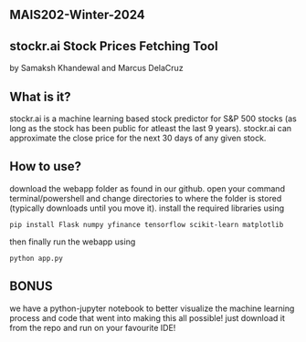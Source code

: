 ## MAIS202-Winter-2024
## stockr.ai Stock Prices Fetching Tool
by Samaksh Khandewal and Marcus DelaCruz

## What is it?
stockr.ai is a machine learning based stock predictor for S&P 500 stocks (as long as the stock has been public for atleast the last 9 years). stockr.ai can approximate the close price for the next 30 days of any given stock.

## How to use?
download the webapp folder as found in our github. open your command terminal/powershell and change directories to where the folder is stored (typically downloads until you move it). install the required libraries using

```
pip install Flask numpy yfinance tensorflow scikit-learn matplotlib
```

then finally run the webapp using 

```
python app.py
```

## BONUS
we have a python-jupyter notebook to better visualize the machine learning process and code that went into making this all possible! just download it from the repo and run on your favourite IDE!

